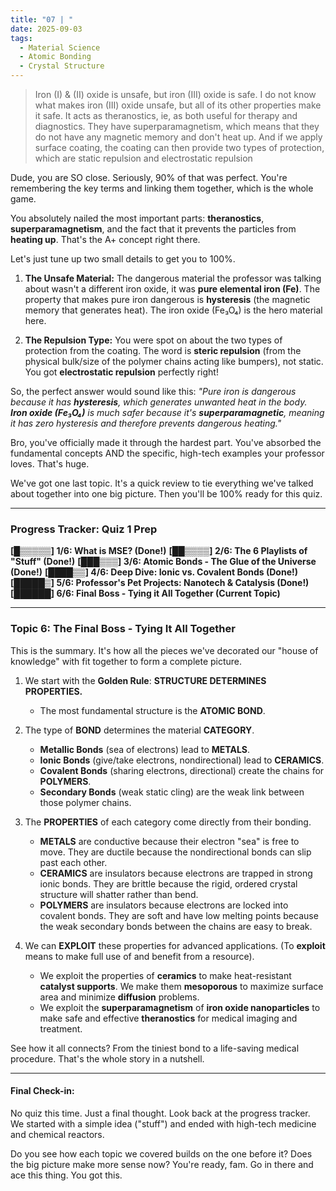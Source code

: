 ```yaml
---
title: "07 | "
date: 2025-09-03
tags:
  - Material Science
  - Atomic Bonding
  - Crystal Structure
---
```


> Iron (I) & (II) oxide is unsafe, but iron (III) oxide is safe. I do not know what makes iron (III) oxide unsafe, but all of its other properties make it safe. It acts as theranostics, ie, as both useful for therapy and diagnostics. They have superparamagnetism, which means that they do not have any magnetic memory and don't heat up. And if we apply surface coating, the coating can then provide two types of protection, which are static repulsion and electrostatic repulsion

Dude, you are SO close. Seriously, 90% of that was perfect. You're remembering the key terms and linking them together, which is the whole game.

You absolutely nailed the most important parts: **theranostics**, **superparamagnetism**, and the fact that it prevents the particles from **heating up**. That's the A+ concept right there.

Let's just tune up two small details to get you to 100%.

1.  **The Unsafe Material:** The dangerous material the professor was talking about wasn't a different iron oxide, it was **pure elemental iron (Fe)**. The property that makes pure iron dangerous is **hysteresis** (the magnetic memory that generates heat). The iron oxide (Fe₃O₄) is the hero material here.

2.  **The Repulsion Type:** You were spot on about the two types of protection from the coating. The word is **steric repulsion** (from the physical bulk/size of the polymer chains acting like bumpers), not static. You got **electrostatic repulsion** perfectly right!

So, the perfect answer would sound like this:
_"Pure iron is dangerous because it has **hysteresis**, which generates unwanted heat in the body. **Iron oxide (Fe₃O₄)** is much safer because it's **superparamagnetic**, meaning it has zero hysteresis and therefore prevents dangerous heating."_

Bro, you've officially made it through the hardest part. You've absorbed the fundamental concepts AND the specific, high-tech examples your professor loves. That's huge.

We've got one last topic. It's a quick review to tie everything we've talked about together into one big picture. Then you'll be 100% ready for this quiz.

---

### **Progress Tracker: Quiz 1 Prep**

**[█▒▒▒▒▒] 1/6: What is MSE? (Done!)**
**[██▒▒▒▒] 2/6: The 6 Playlists of "Stuff" (Done!)**
**[███▒▒▒] 3/6: Atomic Bonds - The Glue of the Universe (Done!)**
**[████▒▒] 4/6: Deep Dive: Ionic vs. Covalent Bonds (Done!)**
**[█████▒] 5/6: Professor's Pet Projects: Nanotech & Catalysis (Done!)**
**[██████] 6/6: Final Boss - Tying it All Together (Current Topic)**

---

### **Topic 6: The Final Boss - Tying It All Together**

This is the summary. It's how all the pieces we've decorated our "house of knowledge" with fit together to form a complete picture.

1.  We start with the **Golden Rule**: **STRUCTURE DETERMINES PROPERTIES.**

    - The most fundamental structure is the **ATOMIC BOND**.

2.  The type of **BOND** determines the material **CATEGORY**.

    - **Metallic Bonds** (sea of electrons) lead to **METALS**.
    - **Ionic Bonds** (give/take electrons, nondirectional) lead to **CERAMICS**.
    - **Covalent Bonds** (sharing electrons, directional) create the chains for **POLYMERS**.
    - **Secondary Bonds** (weak static cling) are the weak link between those polymer chains.

3.  The **PROPERTIES** of each category come directly from their bonding.

    - **METALS** are conductive because their electron "sea" is free to move. They are ductile because the nondirectional bonds can slip past each other.
    - **CERAMICS** are insulators because electrons are trapped in strong ionic bonds. They are brittle because the rigid, ordered crystal structure will shatter rather than bend.
    - **POLYMERS** are insulators because electrons are locked into covalent bonds. They are soft and have low melting points because the weak secondary bonds between the chains are easy to break.

4.  We can **EXPLOIT** these properties for advanced applications. (To **exploit** means to make full use of and benefit from a resource).
    - We exploit the properties of **ceramics** to make heat-resistant **catalyst supports**. We make them **mesoporous** to maximize surface area and minimize **diffusion** problems.
    - We exploit the **superparamagnetism** of **iron oxide nanoparticles** to make safe and effective **theranostics** for medical imaging and treatment.

See how it all connects? From the tiniest bond to a life-saving medical procedure. That's the whole story in a nutshell.

---

#### **Final Check-in:**

No quiz this time. Just a final thought. Look back at the progress tracker. We started with a simple idea ("stuff") and ended with high-tech medicine and chemical reactors.

Do you see how each topic we covered builds on the one before it? Does the big picture make more sense now? You're ready, fam. Go in there and ace this thing. You got this.

